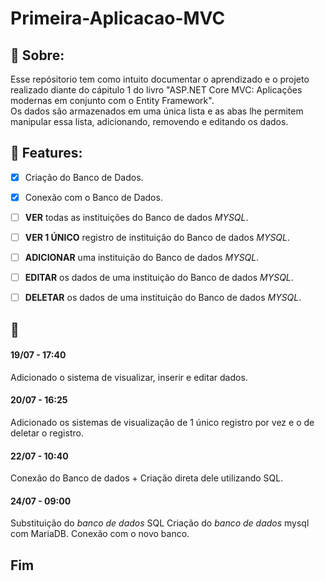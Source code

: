 # Primeira-Aplicacao-MVC

## :scroll: Sobre: 
Esse repósitorio tem como intuito documentar o aprendizado e o projeto realizado diante do cápitulo 1 do livro "ASP.NET Core MVC: Aplicações modernas em conjunto com o Entity Framework".<br>
Os dados são armazenados em uma única lista e as abas lhe permitem manipular essa lista, adicionando, removendo e editando os dados.<br>

## :newspaper: Features:

- [x] Criação do Banco de Dados.
- [x] Conexão com o Banco de Dados.

- [ ] **VER** todas as instituições do Banco de dados *MYSQL*.
- [ ] **VER 1 ÚNICO** registro de instituição do Banco de dados *MYSQL*.
- [ ] **ADICIONAR** uma instituição do Banco de dados *MYSQL*.
- [ ] **EDITAR** os dados de uma instituição do Banco de dados *MYSQL*.
- [ ] **DELETAR** os dados de uma instituição do Banco de dados *MYSQL*.

## :scroll:
#### 19/07 - 17:40 
Adicionado o sistema de visualizar, inserir e editar dados.

#### 20/07 - 16:25
Adicionado os sistemas de visualização de 1 único registro por vez e o de deletar o registro.

#### 22/07 - 10:40
Conexão do Banco de dados + Criação direta dele utilizando SQL.

#### 24/07 - 09:00
Substituição do *banco de dados* SQL
Criação do *banco de dados* mysql com MariaDB.
Conexão com o novo banco.

## Fim
